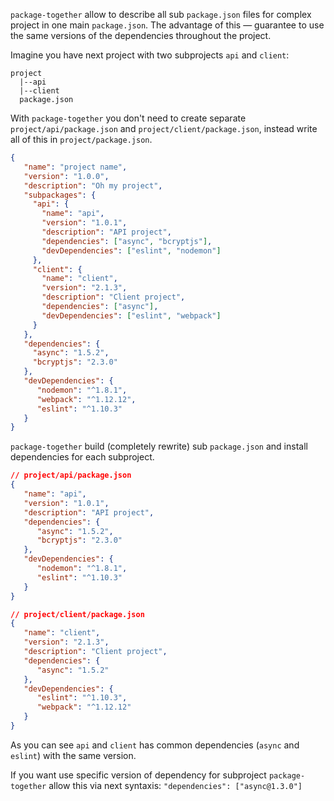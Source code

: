 `package-together` allow to describe all sub `package.json` files for complex project in one main `package.json`. The advantage of this — guarantee to use the same versions of the dependencies throughout the project.

Imagine you have next project with two subprojects `api` and `client`:

```
project
  |--api
  |--client
  package.json
```

With `package-together` you don't need to create separate `project/api/package.json` and `project/client/package.json`, instead write all of this in `project/package.json`.

```json
{
   "name": "project name",
   "version": "1.0.0",
   "description": "Oh my project",
   "subpackages": {
     "api": {
       "name": "api",
       "version": "1.0.1",
       "description": "API project",
       "dependencies": ["async", "bcryptjs"],
       "devDependencies": ["eslint", "nodemon"]
     },
     "client": {
       "name": "client",
       "version": "2.1.3",
       "description": "Client project",
       "dependencies": ["async"],
       "devDependencies": ["eslint", "webpack"]
     }
   },
   "dependencies": {
     "async": "1.5.2",
     "bcryptjs": "2.3.0"
   },
   "devDependencies": {
      "nodemon": "^1.8.1",
      "webpack": "^1.12.12",
      "eslint": "^1.10.3"
   }
}
```

`package-together` build (completely rewrite) sub `package.json` and install dependencies for each subproject.

```json
// project/api/package.json
{
   "name": "api",
   "version": "1.0.1",
   "description": "API project",
   "dependencies": {
      "async": "1.5.2",
      "bcryptjs": "2.3.0"
   },
   "devDependencies": {
      "nodemon": "^1.8.1",
      "eslint": "^1.10.3"
   }
}
```

```json
// project/client/package.json
{
   "name": "client",
   "version": "2.1.3",
   "description": "Client project",
   "dependencies": {
      "async": "1.5.2"
   },
   "devDependencies": {
      "eslint": "^1.10.3",
      "webpack": "^1.12.12"
   }
}
```

As you can see `api` and `client` has common dependencies (`async` and `eslint`) with the same version.

If you want use specific version of dependency for subproject `package-together` allow this via next syntaxis: `"dependencies": ["async@1.3.0"]`

